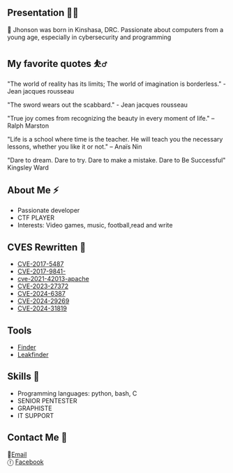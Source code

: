 ## Presentation 🧑‍🚀

🥇 Jhonson was born in Kinshasa, DRC. Passionate about computers from a young age, especially in cybersecurity and programming

## My favorite quotes ⛹️‍♂

"The world of reality has its limits; The world of imagination is borderless." - Jean jacques rousseau

"The sword wears out the scabbard."  - Jean jacques rousseau

"True joy comes from recognizing the beauty in every moment of life." – Ralph Marston

"Life is a school where time is the teacher. He will teach you the necessary lessons, whether you like it or not." – Anaïs Nin

"Dare to dream. Dare to try. Dare to make a mistake. Dare to Be Successful"  Kingsley Ward


## About Me ⚡
- Passionate developer
- CTF PLAYER
- Interests: Video games, music, football,read and write

## CVES Rewritten 🚀

- [CVE-2017-5487](https://github.com/Jhonsonwannaa/CVE-2017-5487)
- [CVE-2017-9841-](https://github.com/Jhonsonwannaa/CVE-2017-9841-)
- [cve-2021-42013-apache](https://github.com/Jhonsonwannaa/cve-2021-42013-apache)
- [CVE-2023-27372](https://github.com/Jhonsonwannaa/CVE-2023-27372/)
- [CVE-2024-6387](https://github.com/Jhonsonwannaa/CVE-2024-6387/)
- [CVE-2024-29269](https://github.com/Jhonsonwannaa/CVE-2024-29269)
- [CVE-2024-31819](https://github.com/Jhonsonwannaa/CVE-2024-31819)

 ## Tools
 
- [Finder](https://github.com/Jhonsonwannaa/finder-subdomain-and-activedomain)
- [Leakfinder](https://github.com/Jhonsonwannaa/Leakfinder)
  
## Skills 🔭
- Programming languages: python, bash, C
- SENIOR PENTESTER
- GRAPHISTE
- IT SUPPORT

## Contact Me 📲
 📧[Email](mailto:wannaajhonson@gmail.com)  
 ⓕ [Facebook](https://web.facebook.com/profile.php?id=100083403293002)

